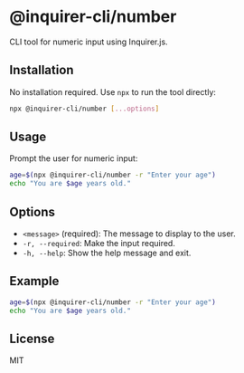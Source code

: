 # @inquirer-cli/number

CLI tool for numeric input using Inquirer.js.

## Installation

No installation required. Use `npx` to run the tool directly:

```bash
npx @inquirer-cli/number [...options]
```

## Usage

Prompt the user for numeric input:

```bash
age=$(npx @inquirer-cli/number -r "Enter your age")
echo "You are $age years old."
```

## Options

- `<message>` (required): The message to display to the user.
- `-r, --required`: Make the input required.
- `-h, --help`: Show the help message and exit.

## Example

```bash
age=$(npx @inquirer-cli/number -r "Enter your age")
echo "You are $age years old."
```

## License

MIT
